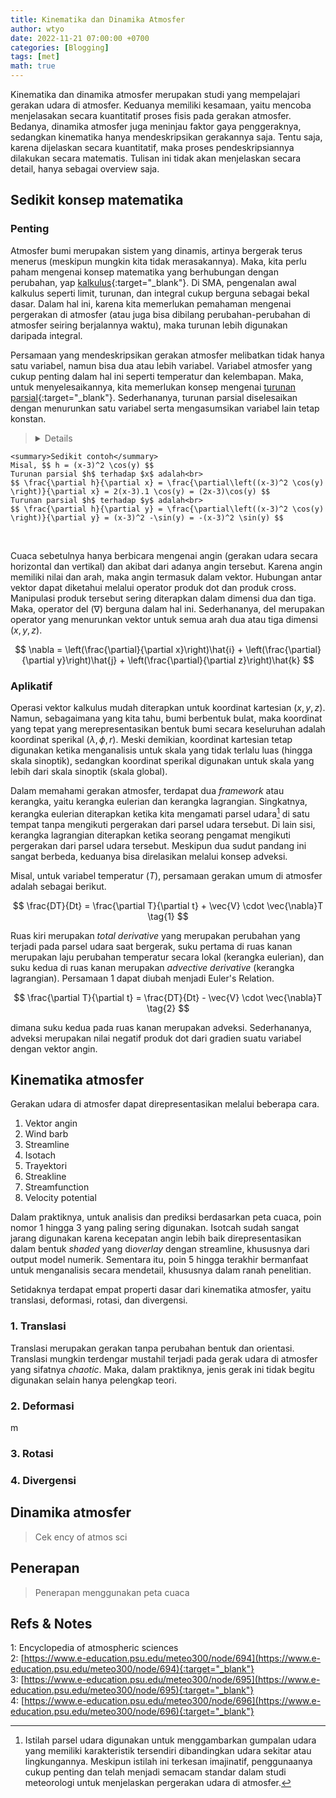 ```yaml
---
title: Kinematika dan Dinamika Atmosfer
author: wtyo
date: 2022-11-21 07:00:00 +0700 
categories: [Blogging] 
tags: [met]
math: true
---
```


Kinematika dan dinamika atmosfer merupakan studi yang mempelajari gerakan udara di atmosfer. Keduanya memiliki kesamaan, yaitu mencoba menjelasakan secara kuantitatif proses fisis pada gerakan atmosfer. Bedanya, dinamika atmosfer juga meninjau faktor gaya penggeraknya, sedangkan kinematika hanya mendeskripsikan gerakannya saja. Tentu saja, karena dijelaskan secara kuantitatif, maka proses pendeskripsiannya dilakukan secara matematis. Tulisan ini tidak akan menjelaskan secara detail, hanya sebagai overview saja.

## Sedikit konsep matematika

### Penting

Atmosfer bumi merupakan sistem yang dinamis, artinya bergerak terus menerus (meskipun mungkin kita tidak merasakannya). Maka, kita perlu paham mengenai konsep matematika yang berhubungan dengan perubahan, yap [kalkulus](https://id.wikipedia.org/wiki/Kalkulus){:target="_blank"}. Di SMA, pengenalan awal kalkulus seperti limit, turunan, dan integral cukup berguna sebagai bekal dasar. Dalam hal ini, karena kita memerlukan pemahaman mengenai pergerakan di atmosfer (atau juga bisa dibilang perubahan-perubahan di atmosfer seiring berjalannya waktu), maka turunan lebih digunakan daripada integral.

Persamaan yang mendeskripsikan gerakan atmosfer melibatkan tidak hanya satu variabel, namun bisa dua atau lebih variabel. Variabel atmosfer yang cukup penting dalam hal ini seperti temperatur dan kelembapan. Maka, untuk menyelesaikannya, kita memerlukan konsep mengenai [turunan parsial](https://id.wikipedia.org/wiki/Turunan_parsial){:target="_blank"}. Sederhananya, turunan parsial diselesaikan dengan menurunkan satu variabel serta mengasumsikan variabel lain tetap konstan.

> <details>
    <summary>Sedikit contoh</summary>
    Misal, $$ h = (x-3)^2 \cos(y) $$
    Turunan parsial $h$ terhadap $x$ adalah<br>
    $$ \frac{\partial h}{\partial x} = \frac{\partial\left((x-3)^2 \cos(y) \right)}{\partial x} = 2(x-3).1 \cos(y) = (2x-3)\cos(y) $$
    Turunan parsial $h$ terhadap $y$ adalah<br>
    $$ \frac{\partial h}{\partial y} = \frac{\partial\left((x-3)^2 \cos(y) \right)}{\partial y} = (x-3)^2 -\sin(y) = -(x-3)^2 \sin(y) $$
<br>

Cuaca sebetulnya hanya berbicara mengenai angin (gerakan udara secara horizontal dan vertikal) dan akibat dari adanya angin tersebut. Karena angin memiliki nilai dan arah, maka angin termasuk dalam vektor. Hubungan antar vektor dapat diketahui melalui operator produk dot dan produk cross. Manipulasi produk tersebut sering diterapkan dalam dimensi dua dan tiga. Maka, operator del ($\nabla$) berguna dalam hal ini. Sederhananya, del merupakan operator yang menurunkan vektor untuk semua arah dua atau tiga dimensi $(x, y, z)$.

$$ \nabla = \left(\frac{\partial}{\partial x}\right)\hat{i} + \left(\frac{\partial}{\partial y}\right)\hat{j} + \left(\frac{\partial}{\partial z}\right)\hat{k} $$

### Aplikatif

Operasi vektor kalkulus mudah diterapkan untuk koordinat kartesian $(x, y, z)$. Namun, sebagaimana yang kita tahu, bumi berbentuk bulat, maka koordinat yang tepat yang merepresentasikan bentuk bumi secara keseluruhan adalah koordinat sperikal $(\lambda, \phi, r)$. Meski demikian, koordinat kartesian tetap digunakan ketika menganalisis untuk skala yang tidak terlalu luas (hingga skala sinoptik), sedangkan koordinat sperikal digunakan untuk skala yang lebih dari skala sinoptik (skala global).

Dalam memahami gerakan atmosfer, terdapat dua *framework* atau kerangka, yaitu kerangka eulerian dan kerangka lagrangian. Singkatnya, kerangka eulerian diterapkan ketika kita mengamati parsel udara[^1] di satu tempat tanpa mengikuti pergerakan dari parsel udara tersebut. Di lain sisi, kerangka lagrangian diterapkan ketika seorang pengamat mengikuti pergerakan dari parsel udara tersebut. Meskipun dua sudut pandang ini sangat berbeda, keduanya bisa direlasikan melalui konsep adveksi.

<!-- Masukkan contohnya-->

Misal, untuk variabel temperatur ($T$), persamaan gerakan umum di atmosfer adalah sebagai berikut.

$$ \frac{DT}{Dt} = \frac{\partial T}{\partial t} + \vec{V} \cdot \vec{\nabla}T \tag{1} $$

Ruas kiri merupakan *total derivative* yang merupakan perubahan yang terjadi pada parsel udara saat bergerak, suku pertama di ruas kanan merupakan laju perubahan temperatur secara lokal (kerangka eulerian), dan suku kedua di ruas kanan merupakan *advective derivative* (kerangka lagrangian). Persamaan 1 dapat diubah menjadi Euler's Relation.

$$ \frac{\partial T}{\partial t} = \frac{DT}{Dt} - \vec{V} \cdot \vec{\nabla}T \tag{2} $$

dimana suku kedua pada ruas kanan merupakan adveksi. Sederhananya, adveksi merupakan nilai negatif produk dot dari gradien suatu variabel dengan vektor angin.
<!--Jelaskan mengapa adveksi dapat menjelaskan hubungan antara kerangka eulerian dan lagrangian.-->

## Kinematika atmosfer

Gerakan udara di atmosfer dapat direpresentasikan melalui beberapa cara.
1. Vektor angin
2. Wind barb
3. Streamline
4. Isotach
5. Trayektori
6. Streakline
7. Streamfunction
8. Velocity potential

Dalam praktiknya, untuk analisis dan prediksi berdasarkan peta cuaca, poin nomor 1 hingga 3 yang paling sering digunakan. Isotcah sudah sangat jarang digunakan karena kecepatan angin lebih baik direpresentasikan dalam bentuk *shaded* yang di*overlay* dengan streamline, khususnya dari output model numerik. Sementara itu, poin 5 hingga terakhir bermanfaat untuk menganalisis secara mendetail, khususnya dalam ranah penelitian.

Setidaknya terdapat empat properti dasar dari kinematika atmosfer, yaitu translasi, deformasi, rotasi, dan divergensi.

### 1. Translasi

Translasi merupakan gerakan tanpa perubahan bentuk dan orientasi. Translasi mungkin terdengar mustahil terjadi pada gerak udara di atmosfer yang sifatnya *chaotic*. Maka, dalam praktiknya, jenis gerak ini tidak begitu digunakan selain hanya pelengkap teori.

### 2. Deformasi

m

### 3. Rotasi

### 4. Divergensi

<!--Pada peta cuaca, angin dapat direpresentasikan sebagai vektor angin, wind barb, dan streamline. Secara konvensional, angin yang diamati berdasarkan stasiun-stasiun pengamatan meteorologi biasanya ditampilkan dalam bentuk wind barb. Kemudian, streamline dibuat berdasarkan data-data observasi untuk tiap titik tersebut.

Sederhananya, streamline merupakan garis yang paralel dengan vector angin dan menghubungkan nilai yang sama antar titik atau lokasi dalam satu waktu. Ini tentu berbeda dengan trayektori yang merupakan lintasan suatu parsel udara terhadap waktu.
-->

## Dinamika atmosfer

> Cek ency of atmos sci

## Penerapan

> Penerapan menggunakan peta cuaca

## Refs & Notes

1: Encyclopedia of atmospheric sciences<br>
2: [https://www.e-education.psu.edu/meteo300/node/694](https://www.e-education.psu.edu/meteo300/node/694){:target="_blank"}<br>
3: [https://www.e-education.psu.edu/meteo300/node/695](https://www.e-education.psu.edu/meteo300/node/695){:target="_blank"}<br>
4: [https://www.e-education.psu.edu/meteo300/node/696](https://www.e-education.psu.edu/meteo300/node/696){:target="_blank"}<br>

[^1]: Istilah parsel udara digunakan untuk menggambarkan gumpalan udara yang memiliki karakteristik tersendiri dibandingkan udara sekitar atau lingkungannya. Meskipun istilah ini terkesan imajinatif, penggunaanya cukup penting dan telah menjadi semacam standar dalam studi meteorologi untuk menjelaskan pergerakan udara di atmosfer.
